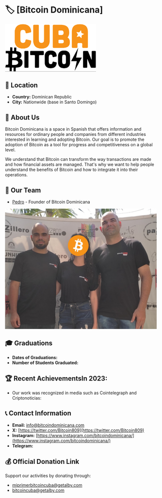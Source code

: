 # 🏷️ [Bitcoin Dominicana]
<img src="https://github.com/CarpeDiemCuba/Cuba-Bitcoin-Images/blob/main/logo%20cuba%20bitcoin.png" width="300"> <!-- 1 picture maximum -->

## 📍 Location
- **Country:** Dominican Republic
- **City:** Nationwide (base in Santo Domingo)

## 📖 About Us
Bitcoin Dominicana is a space in Spanish that offers information and resources for ordinary people and companies from different industries interested in learning and adopting Bitcoin. Our goal is to promote the adoption of Bitcoin as a tool for progress and competitiveness on a global level.

We understand that Bitcoin can transform the way transactions are made and how financial assets are managed. That's why we want to help people understand the benefits of Bitcoin and how to integrate it into their operations.

## 👥 Our Team

- [Pedro](https://twitter.com/pvitalg)  - Founder of Bitcoin Dominicana

<img src="https://github.com/CarpeDiemCuba/Cuba-Bitcoin-Images/blob/main/admins%20cuba%20bitcoin.jpg" width="500" alt="Team Picture"> <!-- 1 picture maximum -->

## 🎓 Graduations
- **Dates of Graduations:** 
- **Number of Students Graduated:**

## 🏆 Recent AchievementsIn 2023:

- Our work was recognized in media such as Cointelegraph and Criptonoticias:


## 📞 Contact Information
- **Email:** [ info@bitcoindominicana.com]( info@bitcoindominicana.com)
- **X:** [https://twitter.com/Bitcoin809](https://twitter.com/Bitcoin809)
- **Instagram:** [https://www.instagram.com/bitcoindominicana/](https://www.instagram.com/bitcoindominicana/)
- **Telegram:** []()

## 💰 Official Donation Link
Support our activities by donating through:
  - miprimerbitcoincuba@getalby.com
  - bitcoincuba@getalby.com
